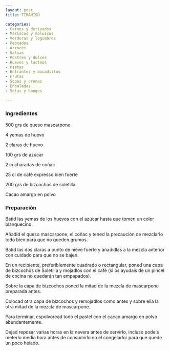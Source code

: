 ```yaml
---
layout: post
title: TIRAMISÚ

categories:
- Carnes y derivados
- Mariscos y moluscos
- Verduras y legumbres
- Pescados
- Arroces
- Salsas
- Postres y dulces
- Huevos y lacteos
- Pastas
- Entrantes y bocadillos
- Frutas
- Sopas y cremas
- Ensaladas
- Setas y hongos
 
---
```

<h3>Ingredientes</h3>

500 grs de queso mascarpone

4 yemas de huevo

2 claras de huevo

100 grs de azúcar

2 cucharadas de coñac

25 cl de café expresso bien fuerte

200 grs de bizcochos de soletilla

Cacao amargo en polvo

<h3>Preparación</h3>

Batid las yemas de los huevos con el azúcar hasta que tomen un color blanquecino.

Añadid el queso mascarpone, el coñac y tened la precaución de mezclarlo todo bien para que no queden grumos.

Batid las dos claras a punto de nieve fuerte y añadidlas a la mezcla anterior con cuidado para que no se bajen.

En un recipiente, preferiblemente cuadrado o rectangular, poned una capa de bizcochos de Soletilla y mojadlos con el café (si os ayudais de un pincel de cocina no quedarán tan empapados).

Sobre la capa de bizcochos poned la mitad de la mezcla de mascarpone preparada antes.

Colocad otra capa de bizcochos y remojadlos como antes y sobre ella la otra mitad de la mezcla de mascarpone.

Para terminar, espolvoread todo el pastel con el cacao amargo en polvo abundantemente.

Dejad reposar varias horas en la nevera antes de servirlo, incluso podeis meterlo media hora antes de consumirlo en el congelador para que quede un poco helado.

